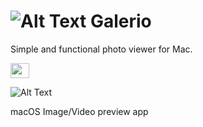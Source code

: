 # ![Alt Text](https://i.imgur.com/4CfMseZ.png) Galerio

Simple and functional photo viewer for Mac.

<img src="https://i.imgur.com/GpfTLN0.png" width="30" height="24" />


![Alt Text](https://i.imgur.com/sC4bXws.jpg)

macOS Image/Video preview app
